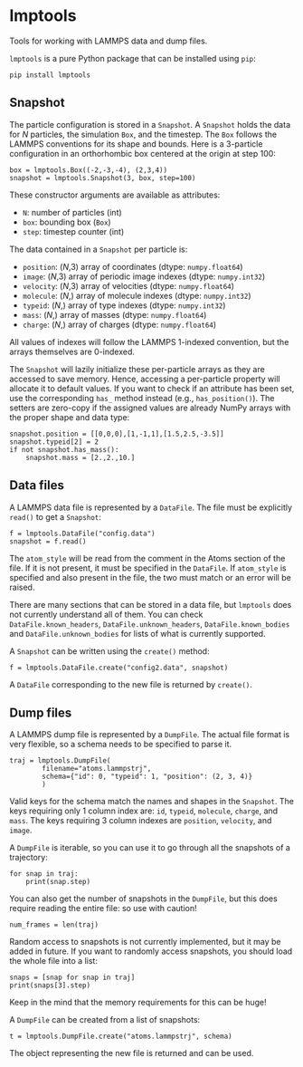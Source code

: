 # lmptools

Tools for working with LAMMPS data and dump files.

`lmptools` is a pure Python package that can be installed using `pip`:

    pip install lmptools

## Snapshot

The particle configuration is stored in a `Snapshot`. A `Snapshot` holds the
data for *N* particles, the simulation `Box`, and the timestep. The `Box` follows
the LAMMPS conventions for its shape and bounds. Here is a 3-particle
configuration in an orthorhombic box centered at the origin at step 100:

    box = lmptools.Box((-2,-3,-4), (2,3,4))
    snapshot = lmptools.Snapshot(3, box, step=100)

These constructor arguments are available as attributes:

- `N`: number of particles (int)
- `box`: bounding box (`Box`)
- `step`: timestep counter (int)

The data contained in a `Snapshot` per particle is:

- `position`: (*N*,3) array of coordinates (dtype: `numpy.float64`)
- `image`: (*N*,3) array of periodic image indexes (dtype: `numpy.int32`)
- `velocity`: (*N*,3) array of velocities (dtype: `numpy.float64`)
- `molecule`: (*N*,) array of molecule indexes (dtype: `numpy.int32`)
- `typeid`: (*N*,) array of type indexes (dtype: `numpy.int32`)
- `mass`: (*N*,) array of masses (dtype: `numpy.float64`)
- `charge`: (*N*,) array of charges (dtype: `numpy.float64`)

All values of indexes will follow the LAMMPS 1-indexed convention, but the
arrays themselves are 0-indexed.

The `Snapshot` will lazily initialize these per-particle arrays as they are
accessed to save memory. Hence, accessing a per-particle property will allocate
it to default values. If you want to check if an attribute has been set, use the
corresponding `has_` method instead (e.g., `has_position()`). The setters are
zero-copy if the assigned values are already NumPy arrays with the proper shape
and data type:

    snapshot.position = [[0,0,0],[1,-1,1],[1.5,2.5,-3.5]]
    snapshot.typeid[2] = 2
    if not snapshot.has_mass():
        snapshot.mass = [2.,2.,10.]

## Data files

A LAMMPS data file is represented by a `DataFile`. The file must be explicitly
`read()` to get a `Snapshot`:

    f = lmptools.DataFile("config.data")
    snapshot = f.read()

The `atom_style` will be read from the comment in the Atoms section
of the file. If it is not present, it must be specified in the `DataFile`.
If `atom_style` is specified and also present in the file, the two must match
or an error will be raised.

There are many sections that can be stored in a data file, but `lmptools` does
not currently understand all of them. You can check `DataFile.known_headers`,
`DataFile.unknown_headers`, `DataFile.known_bodies` and `DataFile.unknown_bodies`
for lists of what is currently supported.

A `Snapshot` can be written using the `create()` method:

    f = lmptools.DataFile.create("config2.data", snapshot)

A `DataFile` corresponding to the new file is returned by `create()`.

## Dump files

A LAMMPS dump file is represented by a `DumpFile`. The actual file format is
very flexible, so a schema needs to be specified to parse it.

    traj = lmptools.DumpFile(
            filename="atoms.lammpstrj",
            schema={"id": 0, "typeid": 1, "position": (2, 3, 4)}
            )

Valid keys for the schema match the names and shapes in the `Snapshot`. The
keys requiring only 1 column index are: `id`, `typeid`, `molecule`, `charge`,
and `mass`. The keys requiring 3 column indexes are `position`, `velocity`,
and `image`.

A `DumpFile` is iterable, so you can use it to go through all the snapshots
of a trajectory:

    for snap in traj:
        print(snap.step)

You can also get the number of snapshots in the `DumpFile`, but this does
require reading the entire file: so use with caution!

    num_frames = len(traj)

Random access to snapshots is not currently implemented, but it may be added
in future. If you want to randomly access snapshots, you should load the
whole file into a list:

    snaps = [snap for snap in traj]
    print(snaps[3].step)

Keep in the mind that the memory requirements for this can be huge!

A `DumpFile` can be created from a list of snapshots:

    t = lmptools.DumpFile.create("atoms.lammpstrj", schema)

The object representing the new file is returned and can be used.
